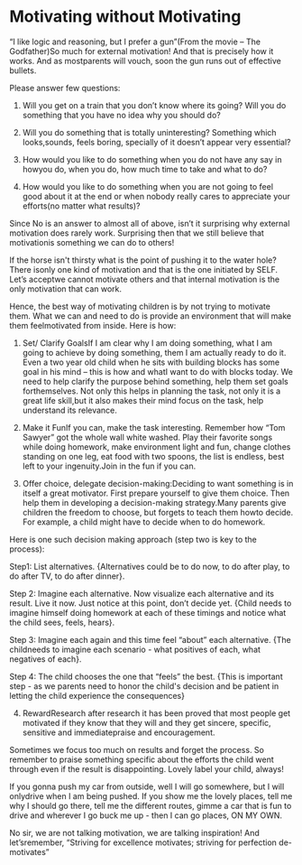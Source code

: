 Motivating without Motivating
=============================
                    
“I like logic and reasoning, but I prefer a gun”(From the movie – The Godfather)So much for external motivation! And that is precisely how it works. And as mostparents will vouch, soon the gun runs out of effective bullets.

Please answer few questions:

1. Will you get on a train that you don’t know where its going? Will you do something that you have no idea why you should do?

2. Will you do something that is totally uninteresting? Something which looks,sounds, feels boring, specially of it doesn’t appear very essential?

3. How would you like to do something when you do not have any say in howyou do, when you do, how much time to take and what to do?

4. How would you like to do something when you are not going to feel good about it at the end or when nobody really cares to appreciate your efforts(no matter what results)?

Since No is an answer to almost all of above, isn’t it surprising why external motivation does rarely work. Surprising then that we still believe that motivationis something we can do to others! 

If the horse isn't thirsty what is the point of pushing it to the water hole? There isonly one kind of motivation and that is the one initiated by SELF. Let’s acceptwe cannot motivate others and that internal motivation is the only motivation that can work.

Hence, the best way of motivating children is by not trying to motivate them. What we can and need to do is provide an environment that will make them feelmotivated from inside. Here is how:

1. Set/ Clarify GoalsIf I am clear why I am doing something, what I am going to achieve by doing something, them I am actually ready to do it. Even a two year old child when he sits with building blocks has some goal in his mind – this is how and whatI want to do with blocks today.
We need to help clarify the purpose behind something, help them set goals forthemselves. Not only this helps in planning the task, not only it is a great life skill,but it also makes their mind focus on the task, help understand its relevance.

2. Make it FunIf you can, make the task interesting. Remember how “Tom Sawyer” got the whole wall white washed. Play their favorite songs while doing homework, make environment light and fun, change clothes standing on one leg, eat food with two spoons, the list is endless, best left to your ingenuity.Join in the fun if you can. 

3. Offer choice, delegate decision-making:Deciding to want something is in itself a great motivator. First prepare yourself to give them choice. Then help them in developing a decision-making strategy.Many parents give children the freedom to choose, but forgets to teach them howto decide. For example, a child might have to decide when to do homework. 

Here is one such decision making approach (step two is key to the process):

Step1: List alternatives. {Alternatives could be to do now, to do after play, to do after TV, to do after dinner}.

Step 2: Imagine each alternative. Now visualize each alternative and its result. Live it now. Just notice at this point, don’t decide yet. {Child needs to imagine himself doing homework at each of these timings and notice what the child sees, feels, hears}.

Step 3: Imagine each again and this time feel “about” each alternative. {The childneeds to imagine each scenario - what positives of each, what negatives of each}.

Step 4: The child chooses the one that “feels” the best. {This is important step - as we parents need to honor the child's decision and be patient in letting the child experience the consequences}

4. RewardResearch after research it has been proved that most people get motivated if they know that they will and they get sincere, specific, sensitive and immediatepraise and encouragement.

Sometimes we focus too much on results and forget the process. So remember to praise something specific about the efforts the child went through even if the result is disappointing. Lovely label your child, always!

If you gonna push my car from outside, well I will go somewhere, but I will onlydrive when I am being pushed. If you show me the lovely places, tell me why I should go there, tell me the different routes, gimme a car that is fun to drive and wherever I go buck me up - then I can go places, ON MY OWN.

No sir, we are not talking motivation, we are talking inspiration! And let’sremember, “Striving for excellence motivates; striving for perfection de-motivates”
 
